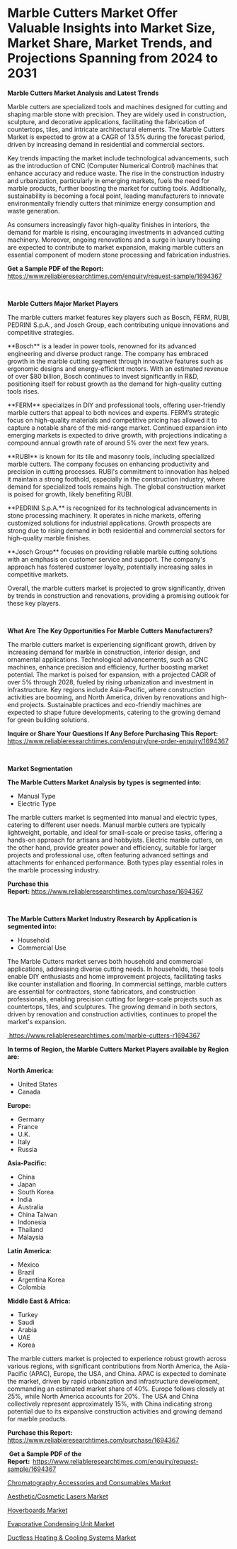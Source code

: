 <p><h1>Marble Cutters Market Offer Valuable Insights into Market Size, Market Share, Market Trends, and Projections Spanning from 2024 to 2031</h1></p><p><strong>Marble Cutters Market Analysis and Latest Trends</strong></p>
<p><p>Marble cutters are specialized tools and machines designed for cutting and shaping marble stone with precision. They are widely used in construction, sculpture, and decorative applications, facilitating the fabrication of countertops, tiles, and intricate architectural elements. The Marble Cutters Market is expected to grow at a CAGR of 13.5% during the forecast period, driven by increasing demand in residential and commercial sectors.</p><p>Key trends impacting the market include technological advancements, such as the introduction of CNC (Computer Numerical Control) machines that enhance accuracy and reduce waste. The rise in the construction industry and urbanization, particularly in emerging markets, fuels the need for marble products, further boosting the market for cutting tools. Additionally, sustainability is becoming a focal point, leading manufacturers to innovate environmentally friendly cutters that minimize energy consumption and waste generation.</p><p>As consumers increasingly favor high-quality finishes in interiors, the demand for marble is rising, encouraging investments in advanced cutting machinery. Moreover, ongoing renovations and a surge in luxury housing are expected to contribute to market expansion, making marble cutters an essential component of modern stone processing and fabrication industries.</p></p>
<p><strong>Get a Sample PDF of the Report:&nbsp;</strong> <a href="https://www.reliableresearchtimes.com/enquiry/request-sample/1694367?utm_campaign=1420&utm_medium=2&utm_source=Github&utm_content=ia&utm_term=17122024&utm_id=marble-cutters">https://www.reliableresearchtimes.com/enquiry/request-sample/1694367</a></p>
<p>&nbsp;</p>
<p><strong>Marble Cutters Major Market Players</strong></p>
<p><p>The marble cutters market features key players such as Bosch, FERM, RUBI, PEDRINI S.p.A., and Josch Group, each contributing unique innovations and competitive strategies.</p><p>**Bosch** is a leader in power tools, renowned for its advanced engineering and diverse product range. The company has embraced growth in the marble cutting segment through innovative features such as ergonomic designs and energy-efficient motors. With an estimated revenue of over $80 billion, Bosch continues to invest significantly in R&D, positioning itself for robust growth as the demand for high-quality cutting tools rises.</p><p>**FERM** specializes in DIY and professional tools, offering user-friendly marble cutters that appeal to both novices and experts. FERM’s strategic focus on high-quality materials and competitive pricing has allowed it to capture a notable share of the mid-range market. Continued expansion into emerging markets is expected to drive growth, with projections indicating a compound annual growth rate of around 5% over the next few years.</p><p>**RUBI** is known for its tile and masonry tools, including specialized marble cutters. The company focuses on enhancing productivity and precision in cutting processes. RUBI's commitment to innovation has helped it maintain a strong foothold, especially in the construction industry, where demand for specialized tools remains high. The global construction market is poised for growth, likely benefiting RUBI.</p><p>**PEDRINI S.p.A.** is recognized for its technological advancements in stone processing machinery. It operates in niche markets, offering customized solutions for industrial applications. Growth prospects are strong due to rising demand in both residential and commercial sectors for high-quality marble finishes.</p><p>**Josch Group** focuses on providing reliable marble cutting solutions with an emphasis on customer service and support. The company's approach has fostered customer loyalty, potentially increasing sales in competitive markets.</p><p>Overall, the marble cutters market is projected to grow significantly, driven by trends in construction and renovations, providing a promising outlook for these key players.</p></p>
<p>&nbsp;</p>
<p><strong>What Are The Key Opportunities For Marble Cutters Manufacturers?</strong></p>
<p><p>The marble cutters market is experiencing significant growth, driven by increasing demand for marble in construction, interior design, and ornamental applications. Technological advancements, such as CNC machines, enhance precision and efficiency, further boosting market potential. The market is poised for expansion, with a projected CAGR of over 5% through 2028, fueled by rising urbanization and investment in infrastructure. Key regions include Asia-Pacific, where construction activities are booming, and North America, driven by renovations and high-end projects. Sustainable practices and eco-friendly machines are expected to shape future developments, catering to the growing demand for green building solutions.</p></p>
<p><strong>Inquire or Share Your Questions If Any Before Purchasing This Report:</strong> <a href="https://www.reliableresearchtimes.com/enquiry/pre-order-enquiry/1694367?utm_campaign=1420&utm_medium=2&utm_source=Github&utm_content=ia&utm_term=17122024&utm_id=marble-cutters">https://www.reliableresearchtimes.com/enquiry/pre-order-enquiry/1694367</a></p>
<p>&nbsp;</p>
<p><strong>Market Segmentation</strong></p>
<p><strong>The Marble Cutters Market Analysis by types is segmented into:</strong></p>
<p><ul><li>Manual Type</li><li>Electric Type</li></ul></p>
<p><p>The marble cutters market is segmented into manual and electric types, catering to different user needs. Manual marble cutters are typically lightweight, portable, and ideal for small-scale or precise tasks, offering a hands-on approach for artisans and hobbyists. Electric marble cutters, on the other hand, provide greater power and efficiency, suitable for larger projects and professional use, often featuring advanced settings and attachments for enhanced performance. Both types play essential roles in the marble processing industry.</p></p>
<p><strong>Purchase this Report:&nbsp;</strong><a href="https://www.reliableresearchtimes.com/purchase/1694367?utm_campaign=1420&utm_medium=2&utm_source=Github&utm_content=ia&utm_term=17122024&utm_id=marble-cutters">https://www.reliableresearchtimes.com/purchase/1694367</a></p>
<p>&nbsp;</p>
<p><strong>The Marble Cutters Market Industry Research by Application is segmented into:</strong></p>
<p><ul><li>Household</li><li>Commercial Use</li></ul></p>
<p><p>The Marble Cutters market serves both household and commercial applications, addressing diverse cutting needs. In households, these tools enable DIY enthusiasts and home improvement projects, facilitating tasks like counter installation and flooring. In commercial settings, marble cutters are essential for contractors, stone fabricators, and construction professionals, enabling precision cutting for larger-scale projects such as countertops, tiles, and sculptures. The growing demand in both sectors, driven by renovation and construction activities, continues to propel the market's expansion.</p></p>
<p><a href="https://www.reliableresearchtimes.com/marble-cutters-r1694367?utm_campaign=1420&utm_medium=2&utm_source=Github&utm_content=ia&utm_term=17122024&utm_id=marble-cutters">&nbsp;https://www.reliableresearchtimes.com/marble-cutters-r1694367</a></p>
<p><strong>In terms of Region, the Marble Cutters Market Players available by Region are:</strong></p>
<p>
    <p> <strong> North America: </strong>
        <ul>
            <li>United States</li>
            <li>Canada</li>
        </ul>
        </p> 
    <p> <strong> Europe: </strong>
        <ul>
            <li>Germany</li>
            <li>France</li>
            <li>U.K.</li>
            <li>Italy</li>
            <li>Russia</li>
        </ul>
        </p> 
    <p> <strong> Asia-Pacific: </strong>
        <ul>
            <li>China</li>
            <li>Japan</li>
            <li>South Korea</li>
            <li>India</li>
            <li>Australia</li>
            <li>China Taiwan</li>
            <li>Indonesia</li>
            <li>Thailand</li>
            <li>Malaysia</li>
        </ul>
        </p> 
    <p> <strong> Latin America: </strong>
        <ul>
            <li>Mexico</li>
            <li>Brazil</li>
            <li>Argentina Korea</li>
            <li>Colombia</li>
        </ul>
        </p> 
    <p> <strong> Middle East & Africa: </strong>
        <ul>
            <li>Turkey</li>
            <li>Saudi</li>
            <li>Arabia</li>
            <li>UAE</li>
            <li>Korea</li>
        </ul>
    </p>
    </p>
<p><p>The marble cutters market is projected to experience robust growth across various regions, with significant contributions from North America, the Asia-Pacific (APAC), Europe, the USA, and China. APAC is expected to dominate the market, driven by rapid urbanization and infrastructure development, commanding an estimated market share of 40%. Europe follows closely at 25%, while North America accounts for 20%. The USA and China collectively represent approximately 15%, with China indicating strong potential due to its expansive construction activities and growing demand for marble products.</p></p>
<p><strong>Purchase this Report: </strong><a href="https://www.reliableresearchtimes.com/purchase/1694367?utm_campaign=1420&utm_medium=2&utm_source=Github&utm_content=ia&utm_term=17122024&utm_id=marble-cutters">https://www.reliableresearchtimes.com/purchase/1694367</a></p>
<p>&nbsp;<strong>Get a Sample PDF of the Report:&nbsp;&nbsp;</strong><a href="https://www.reliableresearchtimes.com/enquiry/request-sample/1694367?utm_campaign=1420&utm_medium=2&utm_source=Github&utm_content=ia&utm_term=17122024&utm_id=marble-cutters">https://www.reliableresearchtimes.com/enquiry/request-sample/1694367</a></p>
<p><strong></strong></p>
<p><p><a href="https://www.linkedin.com/pulse/a-mkt-nova-vc8zf?utm_campaign=1420&utm_medium=2&utm_source=Github&utm_content=ia&utm_term=17122024&utm_id=marble-cutters">Chromatography Accessories and Consumables Market</a></p><p><a href="https://www.linkedin.com/pulse/significant-growth-anticipated-aestheticcosmetic-lasers-market-jrqtf?utm_campaign=1420&utm_medium=2&utm_source=Github&utm_content=ia&utm_term=17122024&utm_id=marble-cutters">Aesthetic/Cosmetic Lasers Market</a></p><p><a href="https://www.linkedin.com/pulse/hoverboards-market-analysis-2024-2031-projected-46-cagr-detailed-wdc6f?utm_campaign=1420&utm_medium=2&utm_source=Github&utm_content=ia&utm_term=17122024&utm_id=marble-cutters">Hoverboards Market</a></p><p><a href="https://www.linkedin.com/pulse/growth-global-evaporative-condensing-unit-market-ananticipated58-1cc0f?utm_campaign=1420&utm_medium=2&utm_source=Github&utm_content=ia&utm_term=17122024&utm_id=marble-cutters">Evaporative Condensing Unit Market</a></p><p><a href="https://www.linkedin.com/pulse/global-ductless-heating-cooling-systems-market-analysis-size-sjfuf?utm_campaign=1420&utm_medium=2&utm_source=Github&utm_content=ia&utm_term=17122024&utm_id=marble-cutters">Ductless Heating & Cooling Systems Market</a></p></p>